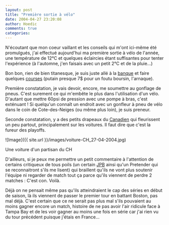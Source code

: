 ```yaml
---
layout: post
title: "Première sortie à vélo"
date: 2004-04-27 23:20:08
author: Hoedic
comments: true
categories: 
---
```



N'écoutant que mon coeur vaillant et les conseils qui m'ont ici-même été promulgués, j'ai effectué aujourd'hui ma première sortie à vélo de l'année, une température de 12°C et quelques éclaircies étant suffisantes pour tenter l'expérience (à l'automne, j'en faisais avec un petit 2°C et de la pluie...)

Bon bon, rien de bien titanesque, je suis juste allé à la [banque](http://www.desjardins.com/fr/) et faire quelques [courses](http://metro.ca/) (putain presque 7$ pour un foutu boursin, l'arnaque).

Première constatation, je vais devoir, encore, me soumettre au gonflage de pneus. C'est surement ce qui m'embête le plus dans l'utilisation d'un vélo. D'autant que mettre 60psi de pression avec une pompe à bras, c'est exténuant ! Si quelqu'un connaît un endroit avec un gonfleur à pneu de vélo dans le coin de Cote-des-Neiges (ou même plus loin), je suis preneur.

Seconde constatation, y a des petits drapeaux du [Canadien](http://canadiens.com/fre/index.cfm) qui fleurissent un peu partout, principalement sur les voitures. Il faut dire que c'est la fureur des playoffs.

![Image]({{ site.url }}/images/voiture-CH_27-04-2004.jpg)
<div class="photoattrib">Une voiture d'un partisan du CH</div>



D'ailleurs, si je peux me permettre un petit commentaire à l'attention de certains critiqueux de tous poils (un certain [JPB](http://www.bertholdien.net/blogue/) ainsi qu'un Pretender qui se reconnaitront s'ils me lisent) qui braillent qu'ils ne vont plus soutenir l'équipe ni regarder de match tout ça parce qu'ils viennent de perdre 2 matches : C'est con. Voilà. 

Déjà on ne pensait même pas qu'ils atteindraient le cap des séries en début de saison, là ils viennent de passer le premier tour en battant Boston, pas mal déjà. C'est certain que ce ne serait pas plus mal s'ils pouvaient au moins gagner encore un match, histoire de ne pas avoir l'air ridicule face à Tampa Bay et de les voir gagner au moins une fois en série car j'ai rien vu du tour précédent puisque j'étais en France...